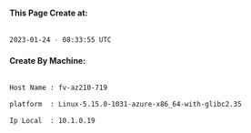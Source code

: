 
   
#### This Page Create at:

```bash

2023-01-24 - 08:33:55 UTC

```

#### Create By Machine:

```bash

Host Name : fv-az210-719

platform  : Linux-5.15.0-1031-azure-x86_64-with-glibc2.35

Ip Local  : 10.1.0.19

```

